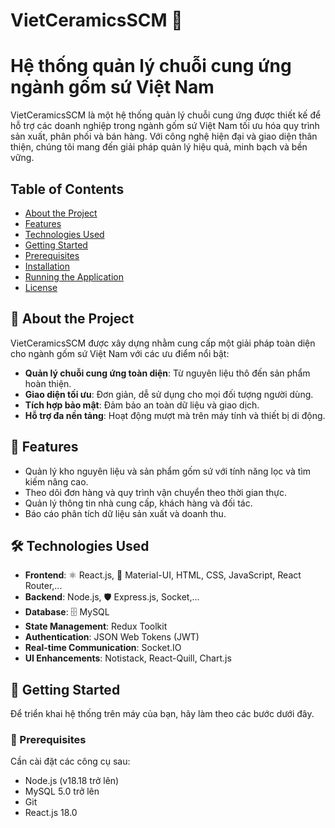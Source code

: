 # VietCeramicsSCM 🏺

# Hệ thống quản lý chuỗi cung ứng ngành gốm sứ Việt Nam

VietCeramicsSCM là một hệ thống quản lý chuỗi cung ứng được thiết kế để hỗ trợ các doanh nghiệp trong ngành gốm sứ Việt Nam tối ưu hóa quy trình sản xuất, phân phối và bán hàng. Với công nghệ hiện đại và giao diện thân thiện, chúng tôi mang đến giải pháp quản lý hiệu quả, minh bạch và bền vững.

## Table of Contents

- [About the Project](#about-the-project)
- [Features](#features)
- [Technologies Used](#technologies-used)
- [Getting Started](#getting-started)
- [Prerequisites](#prerequisites)
- [Installation](#installation)
- [Running the Application](#running-the-application)
- [License](#license)

## 🏺 About the Project

VietCeramicsSCM được xây dựng nhằm cung cấp một giải pháp toàn diện cho ngành gốm sứ Việt Nam với các ưu điểm nổi bật:

- **Quản lý chuỗi cung ứng toàn diện**: Từ nguyên liệu thô đến sản phẩm hoàn thiện.
- **Giao diện tối ưu**: Đơn giản, dễ sử dụng cho mọi đối tượng người dùng.
- **Tích hợp bảo mật**: Đảm bảo an toàn dữ liệu và giao dịch.
- **Hỗ trợ đa nền tảng**: Hoạt động mượt mà trên máy tính và thiết bị di động.

## 🌟 Features

- Quản lý kho nguyên liệu và sản phẩm gốm sứ với tính năng lọc và tìm kiếm nâng cao.
- Theo dõi đơn hàng và quy trình vận chuyển theo thời gian thực.
- Quản lý thông tin nhà cung cấp, khách hàng và đối tác.
- Báo cáo phân tích dữ liệu sản xuất và doanh thu.

## 🛠️ Technologies Used

- **Frontend**: ⚛️ React.js, 🎨 Material-UI, HTML, CSS, JavaScript, React Router,...
- **Backend**: Node.js, 🛡️ Express.js, Socket,...
- **Database**: 🗄️ MySQL
- **State Management**: Redux Toolkit
- **Authentication**: JSON Web Tokens (JWT)
- **Real-time Communication**: Socket.IO
- **UI Enhancements**: Notistack, React-Quill, Chart.js

## 🚀 Getting Started

Để triển khai hệ thống trên máy của bạn, hãy làm theo các bước dưới đây.

### 🎯 Prerequisites

Cần cài đặt các công cụ sau:

- Node.js (v18.18 trở lên)
- MySQL 5.0 trở lên
- Git
- React.js 18.0
